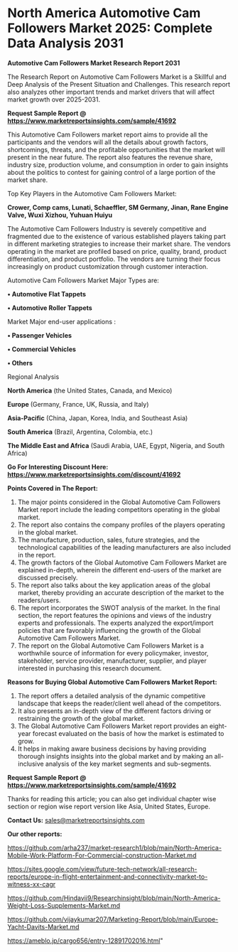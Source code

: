 # North America Automotive Cam Followers Market 2025: Complete Data Analysis 2031

<strong>Automotive Cam Followers Market Research Report 2031</strong>

The Research Report on Automotive Cam Followers Market is a Skillful and Deep Analysis of the Present Situation and Challenges. This research report also analyzes other important trends and market drivers that will affect market growth over 2025-2031.

<strong>Request Sample Report @ <a href=https://www.marketreportsinsights.com/sample/41692>https://www.marketreportsinsights.com/sample/41692</a></strong>

This Automotive Cam Followers market report aims to provide all the participants and the vendors will all the details about growth factors, shortcomings, threats, and the profitable opportunities that the market will present in the near future. The report also features the revenue share, industry size, production volume, and consumption in order to gain insights about the politics to contest for gaining control of a large portion of the market share.

Top Key Players in the Automotive Cam Followers Market:

<strong>Crower, Comp cams, Lunati, Schaeffler, SM Germany, Jinan, Rane Engine Valve, Wuxi Xizhou, Yuhuan Huiyu</strong>

The Automotive Cam Followers Industry is severely competitive and fragmented due to the existence of various established players taking part in different marketing strategies to increase their market share. The vendors operating in the market are profiled based on price, quality, brand, product differentiation, and product portfolio. The vendors are turning their focus increasingly on product customization through customer interaction.

Automotive Cam Followers Market Major Types are:

<strong>•  Automotive Flat Tappets

•  Automotive Roller Tappets</strong>

Market Major end-user applications :

<strong>•  Passenger Vehicles

•  Commercial Vehicles

•  Others</strong>

Regional Analysis

</u><strong><b>North America</b></strong> (the United States, Canada, and Mexico)

<strong><b>Europe </b></strong>(Germany, France, UK, Russia, and Italy)

<strong><b>Asia-Pacific</b></strong> (China, Japan, Korea, India, and Southeast Asia)

<strong><b>South America</b></strong> (Brazil, Argentina, Colombia, etc.)

<strong><b>The Middle East and Africa</b></strong> (Saudi Arabia, UAE, Egypt, Nigeria, and South Africa)

<strong>Go For Interesting Discount Here: <a href=https://www.marketreportsinsights.com/discount/41692>https://www.marketreportsinsights.com/discount/41692</a></strong>

<strong>Points Covered in The Report:</strong>
<ol>
  <li>The major points considered in the Global Automotive Cam Followers Market report include the leading competitors operating in the global market.</li>
  <li>The report also contains the company profiles of the players operating in the global market.</li>
  <li>The manufacture, production, sales, future strategies, and the technological capabilities of the leading manufacturers are also included in the report.</li>
  <li>The growth factors of the Global Automotive Cam Followers Market are explained in-depth, wherein the different end-users of the market are discussed precisely.</li>
  <li>The report also talks about the key application areas of the global market, thereby providing an accurate description of the market to the readers/users.</li>
  <li>The report incorporates the SWOT analysis of the market. In the final section, the report features the opinions and views of the industry experts and professionals. The experts analyzed the export/import policies that are favorably influencing the growth of the Global Automotive Cam Followers Market.</li>
  <li>The report on the Global Automotive Cam Followers Market is a worthwhile source of information for every policymaker, investor, stakeholder, service provider, manufacturer, supplier, and player interested in purchasing this research document.</li>
</ol>
<strong>Reasons for Buying Global Automotive Cam Followers Market Report:</strong>

<ol>
  <li>The report offers a detailed analysis of the dynamic competitive landscape that keeps the reader/client well ahead of the competitors.</li>
  <li>It also presents an in-depth view of the different factors driving or restraining the growth of the global market.</li>
  <li>The Global Automotive Cam Followers Market report provides an eight-year forecast evaluated on the basis of how the market is estimated to grow.</li>
  <li>It helps in making aware business decisions by having providing thorough insights insights into the global market and by making an all-inclusive analysis of the key market segments and sub-segments.</li>
</ol>
<strong>Request Sample Report @ <a href=https://www.marketreportsinsights.com/sample/41692>https://www.marketreportsinsights.com/sample/41692</a></strong>


Thanks for reading this article; you can also get individual chapter wise section or region wise report version like Asia, United States, Europe.

<strong>Contact Us:</strong>
sales@marketreportsinsights.com

<strong>Our other reports:</strong>

<a href=https://github.com/arha237/market-research1/blob/main/North-America-Mobile-Work-Platform-For-Commercial-construction-Market.md>https://github.com/arha237/market-research1/blob/main/North-America-Mobile-Work-Platform-For-Commercial-construction-Market.md</a>

<a href=https://sites.google.com/view/future-tech-network/all-research-reports/europe-in-flight-entertainment-and-connectivity-market-to-witness-xx-cagr>https://sites.google.com/view/future-tech-network/all-research-reports/europe-in-flight-entertainment-and-connectivity-market-to-witness-xx-cagr</a>

<a href=https://github.com/Hindavii9/Researchinsight/blob/main/North-America-Weight-Loss-Supplements-Market.md>https://github.com/Hindavii9/Researchinsight/blob/main/North-America-Weight-Loss-Supplements-Market.md</a>

<a href=https://github.com/vijaykumar207/Marketing-Report/blob/main/Europe-Yacht-Davits-Market.md>https://github.com/vijaykumar207/Marketing-Report/blob/main/Europe-Yacht-Davits-Market.md</a>

<a href=https://ameblo.jp/cargo656/entry-12891702016.html>https://ameblo.jp/cargo656/entry-12891702016.html</a>"
